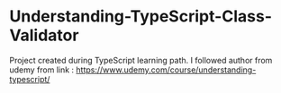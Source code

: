 # Understanding-TypeScript-Class-Validator

Project created during TypeScript learning path. I followed author from udemy from link : 
https://www.udemy.com/course/understanding-typescript/
